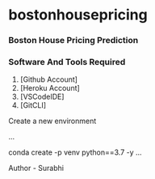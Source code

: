 # bostonhousepricing

### Boston House Pricing Prediction


### Software And Tools Required

1. [Github Account]
2. [Heroku Account]
3. [VSCodeIDE]
4. [GitCLI]


Create a new environment 

...

conda create -p venv python==3.7 -y
...

Author - Surabhi
